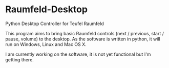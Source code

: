 Raumfeld-Desktop
================

Python Desktop Controller for Teufel Raumfeld

This program aims to bring basic Raumfeld controls (next / previous, start / pause, volume) to the desktop.
As the software is written in python, it will run on Windows, Linux and Mac OS X.

I am currently working on the software, it is not yet functional but I'm getting there.
